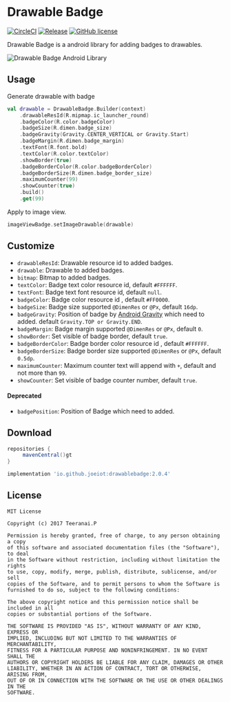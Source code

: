# Drawable Badge
[![CircleCI](https://circleci.com/gh/joeiot/DrawableBadge.svg?style=shield)](https://circleci.com/gh/joeiot/DrawableBadge)
[![Release](https://jitpack.io/v/joeiot/DrawableBadge.svg)](https://jitpack.io/#joeiot/DrawableBadge/2.0.1)
[![GitHub license](https://img.shields.io/badge/license-MIT-blue.svg)](https://raw.githubusercontent.com/joeiot/DrawableBadge/master/LICENSE)

Drawable Badge is a android library for adding badges to drawables.

![Drawable Badge Android Library](https://github.com/joeiot/DrawableBadge/blob/master/screenshot.png?raw=true)

## Usage
Generate drawable with badge
``` kotlin
val drawable = DrawableBadge.Builder(context)
    .drawableResId(R.mipmap.ic_launcher_round)
    .badgeColor(R.color.badgeColor)
    .badgeSize(R.dimen.badge_size)
    .badgeGravity(Gravity.CENTER_VERTICAL or Gravity.Start)
    .badgeMargin(R.dimen.badge_margin)
    .textFont(R.font.bold)
    .textColor(R.color.textColor)
    .showBorder(true)
    .badgeBorderColor(R.color.badgeBorderColor)
    .badgeBorderSize(R.dimen.badge_border_size)
    .maximumCounter(99)
    .showCounter(true)
    .build()
    .get(99)
```
Apply to image view.
``` kotlin
imageViewBadge.setImageDrawable(drawable)
```

## Customize
- `drawableResId`: Drawable resource id to added badges.
- `drawable`: Drawable to added badges.
- `bitmap`: Bitmap to added badges.
- `textColor`: Badge text color resource id, default `#FFFFFF`.
- `textFont`: Badge text font resource id, default `null`.
- `badgeColor`: Badge color resource id , default `#FF0000`.
- `badgeSize`: Badge size supported `@DimenRes` or `@Px`, default `16dp`.
- `badgeGravity`: Position of badge by [Android Gravity](https://developer.android.com/reference/android/view/Gravity) which need to added. default `Gravity.TOP or Gravity.END`.
- `badgeMargin`: Badge margin supported `@DimenRes` or `@Px`, default `0`.
- `showBorder`: Set visible of badge border, default `true`.
- `badgeBorderColor`: Badge border color resource id , default `#FFFFFF`.
- `badgeBorderSize`: Badge border size supported `@DimenRes` or `@Px`, default `0.5dp`.
- `maximumCounter`: Maximum counter text will append with `+`, default and not more than `99`.
- `showCounter`: Set visible of badge counter number, default `true`.

#### Deprecated
- `badgePosition`: Position of Badge which need to added.

## Download
``` groovy
repositories {
     mavenCentral()gt
}
```

``` groovy
implementation 'io.github.joeiot:drawablebadge:2.0.4'
```


## License
```
MIT License

Copyright (c) 2017 Teeranai.P

Permission is hereby granted, free of charge, to any person obtaining a copy
of this software and associated documentation files (the "Software"), to deal
in the Software without restriction, including without limitation the rights
to use, copy, modify, merge, publish, distribute, sublicense, and/or sell
copies of the Software, and to permit persons to whom the Software is
furnished to do so, subject to the following conditions:

The above copyright notice and this permission notice shall be included in all
copies or substantial portions of the Software.

THE SOFTWARE IS PROVIDED "AS IS", WITHOUT WARRANTY OF ANY KIND, EXPRESS OR
IMPLIED, INCLUDING BUT NOT LIMITED TO THE WARRANTIES OF MERCHANTABILITY,
FITNESS FOR A PARTICULAR PURPOSE AND NONINFRINGEMENT. IN NO EVENT SHALL THE
AUTHORS OR COPYRIGHT HOLDERS BE LIABLE FOR ANY CLAIM, DAMAGES OR OTHER
LIABILITY, WHETHER IN AN ACTION OF CONTRACT, TORT OR OTHERWISE, ARISING FROM,
OUT OF OR IN CONNECTION WITH THE SOFTWARE OR THE USE OR OTHER DEALINGS IN THE
SOFTWARE.
```
